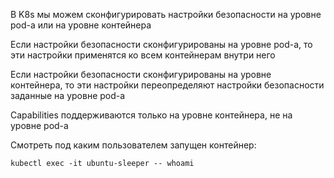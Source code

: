 В K8s мы можем сконфигурировать настройки безопасности на уровне pod-а или на уровне контейнера

Если настройки безопасности сконфигурированы на уровне pod-а, то эти настройки применятся ко всем контейнерам внутри него

Если настройки безопасности сконфигурированы на уровне контейнера, то эти настройки переопределяют настройки безопасности заданные на уровне pod-а

Capabilities поддерживаются только на уровне контейнера, не на уровне pod-а

Смотреть под каким пользователем запущен контейнер:

`kubectl exec -it ubuntu-sleeper -- whoami`